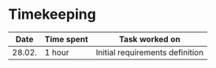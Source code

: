 # Timekeeping

| Date | Time spent | Task worked on |
|------|------------|----------------|
|28.02.| 1 hour     | Initial requirements definition|
